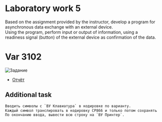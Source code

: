 # Laboratory work 5

Based on the assignment provided by the instructor, develop a program for asynchronous data exchange with an external device.   
Using the program, perform input or output of information, using a readiness signal (button) of the external device as confirmation of the data.

# Var 3102

![Задание](./docs/task.png)
- [Отчёт](./docs/report.pdf)

## Additional task
```python
Вводить символы с `ВУ Клавиатура` в кодировке по варианту.
Каждый символ транслировать в кодировку CP866 и только потом сохранять в память. 
По окончанию ввода, вывести всю строку на `ВУ Принтер`.
```
